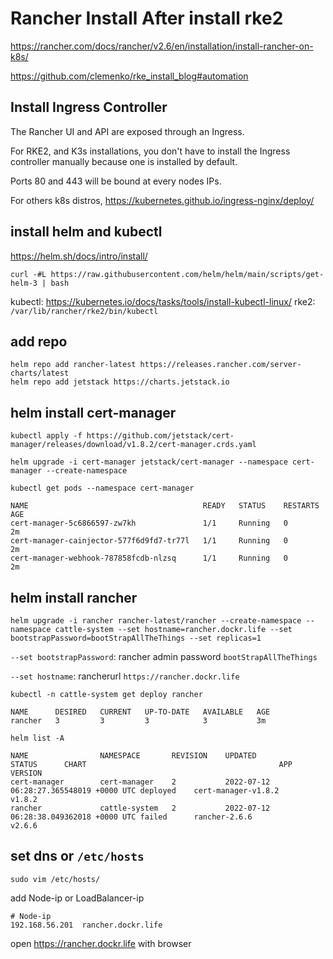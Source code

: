 # Rancher Install After install rke2
https://rancher.com/docs/rancher/v2.6/en/installation/install-rancher-on-k8s/

https://github.com/clemenko/rke_install_blog#automation


## Install Ingress Controller
The Rancher UI and API are exposed through an Ingress. 

For RKE2, and K3s installations, you don't have to install the Ingress controller manually because one is installed by default.

Ports 80 and 443 will be bound at every nodes IPs.

For others k8s distros, https://kubernetes.github.io/ingress-nginx/deploy/


## install helm and kubectl
https://helm.sh/docs/intro/install/
```
curl -#L https://raw.githubusercontent.com/helm/helm/main/scripts/get-helm-3 | bash
```
kubectl: https://kubernetes.io/docs/tasks/tools/install-kubectl-linux/
rke2: ```/var/lib/rancher/rke2/bin/kubectl```


## add repo
```
helm repo add rancher-latest https://releases.rancher.com/server-charts/latest
helm repo add jetstack https://charts.jetstack.io
```

## helm install cert-manager
```
kubectl apply -f https://github.com/jetstack/cert-manager/releases/download/v1.8.2/cert-manager.crds.yaml

helm upgrade -i cert-manager jetstack/cert-manager --namespace cert-manager --create-namespace
```

```
kubectl get pods --namespace cert-manager
```
```
NAME                                       READY   STATUS    RESTARTS   AGE
cert-manager-5c6866597-zw7kh               1/1     Running   0          2m
cert-manager-cainjector-577f6d9fd7-tr77l   1/1     Running   0          2m
cert-manager-webhook-787858fcdb-nlzsq      1/1     Running   0          2m
```

## helm install rancher
```
helm upgrade -i rancher rancher-latest/rancher --create-namespace --namespace cattle-system --set hostname=rancher.dockr.life --set bootstrapPassword=bootStrapAllTheThings --set replicas=1
```
```--set bootstrapPassword```: rancher admin password ```bootStrapAllTheThings```

```--set hostname```: rancherurl ```https://rancher.dockr.life```


```
kubectl -n cattle-system get deploy rancher
```
```
NAME      DESIRED   CURRENT   UP-TO-DATE   AVAILABLE   AGE
rancher   3         3         3            3           3m
```



```
helm list -A
```
```
NAME               	NAMESPACE    	REVISION	UPDATED                                	STATUS  	CHART                                       	APP VERSION
cert-manager       	cert-manager 	2       	2022-07-12 06:28:27.365548019 +0000 UTC	deployed	cert-manager-v1.8.2                         	v1.8.2
rancher            	cattle-system	2       	2022-07-12 06:28:38.049362018 +0000 UTC	failed  	rancher-2.6.6                               	v2.6.6
```

## set dns or ```/etc/hosts```
```
sudo vim /etc/hosts/
```
add Node-ip or LoadBalancer-ip
```
# Node-ip
192.168.56.201  rancher.dockr.life
```

open https://rancher.dockr.life with browser
